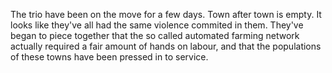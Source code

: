 The trio have been on the move for a few days. Town after town is empty. It looks like they've all had the same violence commited in them. They've began to piece together that the so called automated farming network actually required a fair amount of hands on labour, and that the populations of these towns have been pressed in to service. 